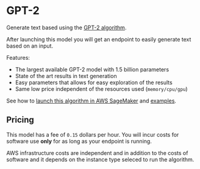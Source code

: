 # GPT-2

Generate text based using the [GPT-2 algorithm](https://openai.com/blog/better-language-models/).

After launching this model you will get an endpoint to easily generate text based on an input.

Features:

- The largest available GPT-2 model with 1.5 billion parameters
- State of the art results in text generation
- Easy parameters that allows for easy exploration of the results
- Same low price independent of the resources used (`memory/cpu/gpu`)

See how to [launch this algorithm in AWS SageMaker](/models/gpt-2/getting-started)
and [examples](/models/gpt-2/examples).

## Pricing

This model has a fee of `0.15` dollars per hour.
You will incur costs for software use **only** for as long as your endpoint is running.

AWS infrastructure costs are independent and in addition to the costs of software
and it depends on the instance type seleced to run the algorithm.

